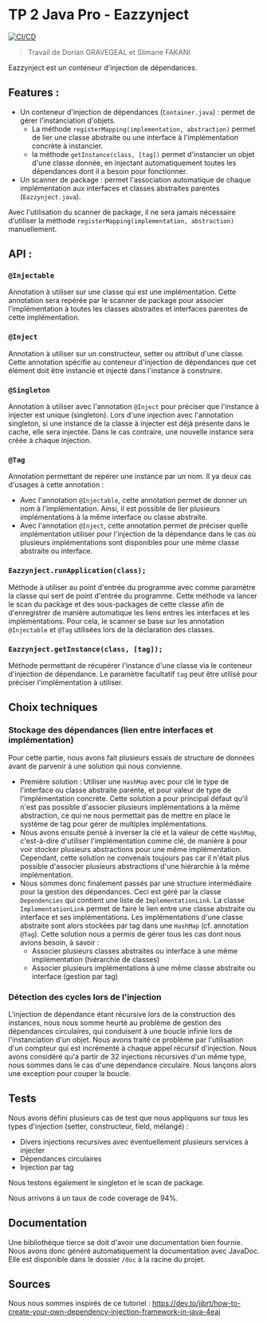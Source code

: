 # TP 2 Java Pro - Eazzynject

[![CI/CD](https://github.com/slimf1/Eazzynject/actions/workflows/maven.yml/badge.svg)](https://github.com/slimf1/Eazzynject/actions/workflows/maven.yml)

> Travail de Dorian GRAVEGEAL et Slimane FAKANI

Eazzynject est un conteneur d'injection de dépendances.

## Features :
* Un conteneur d'injection de dépendances (```Container.java```) : permet de gérer l'instanciation d'objets. 
  * La méthode ```registerMapping(implementation, abstraction)``` permet de lier une classe abstraite ou une interface à l'implémentation concrète à instancier.
  * la méthode ```getInstance(class, [tag])``` permet d'instancier un objet d'une classe donnée, en injectant automatiquement toutes les dépendances dont il a besoin pour fonctionner.  
* Un scanner de package : permet l'association automatique de chaque implémentation aux interfaces et classes abstraites parentes (```Eazzynject.java```).

Avec l'utilisation du scanner de package, il ne sera jamais nécessaire d'utiliser la méthode ```registerMapping(implementation, abstraction)``` manuellement.

## API :
### ``@Injectable``
Annotation à utiliser sur une classe qui est une implémentation. Cette annotation sera repérée par le scanner de package pour associer l'implémentation à toutes les classes abstraites et interfaces parentes de cette implémentation.
### ``@Inject``
Annotation à utiliser sur un constructeur, setter ou attribut d'une classe. Cette annotation spécifie au conteneur d'injection de dépendances que cet élément doit être instancié et injecté dans l'instance à construire. 
### ``@Singleton``
Annotation à utiliser avec l'annotation ``@Inject`` pour préciser que l'instance à injecter est unique (singleton). Lors d'une injection avec l'annotation singleton, si une instance de la classe à injecter est déjà présente dans le cache, elle sera injectée. Dans le cas contraire, une nouvelle instance sera créée à chaque injection.
### ``@Tag``
Annotation permettant de repérer une instance par un nom. Il ya deux cas d'usages à cette annotation : 
* Avec l'annotation ``@Injectable``, cette annotation permet de donner un nom à l'implémentation. Ainsi, il est possible de lier plusieurs implémentations à la même interface ou classe abstraite.
* Avec l'annotation ``@Inject``, cette annotation permet de préciser quelle implémentation utiliser pour l'injection de la dépendance dans le cas où plusieurs implémentations sont disponibles pour une même classe abstraite ou interface.
### ``Eazzynject.runApplication(class);``
Méthode à utiliser au point d'entrée du programme avec comme paramètre la classe qui sert de point d'entrée du programme. Cette méthode va lancer le scan du package et des sous-packages de cette classe afin de d'enregistrer de manière automatique les liens entres les interfaces et les implémentations. Pour cela, le scanner se base sur les annotation ``@Injectable`` et ``@Tag`` utilisées lors de la déclaration des classes.
### ``Eazzynject.getInstance(class, [tag]);``
Méthode permettant de récupérer l'instance d'une classe via le conteneur d'injection de dépendance. Le paramètre facultatif ``tag`` peut être utilisé pour préciser l'implémentation à utiliser.


## Choix techniques

### Stockage des dépendances (lien entre interfaces et implémentation)
Pour cette partie, nous avons fait plusieurs essais de structure de données avant de parvenir à une solution qui nous convienne.
* Première solution : Utiliser une ``HashMap`` avec pour clé le type de l'interface ou classe abstraite parente, et pour valeur de type de l'implémentation concrète. 
  Cette solution a pour principal défaut qu'il n'est pas possible d'associer plusieurs implémentations à la même abstraction, ce qui ne nous permettait pas de mettre en place le système de tag pour gérer de multiples implémentations.
* Nous avons ensuite pensé à inverser la clé et la valeur de cette ``HashMap``, c'est-à-dire d'utiliser l'implémentation comme clé, de manière à pour voir stocker plusieurs abstractions pour une même implémentation. Cependant, cette solution ne convenais toujours pas car il n'était plus possible d'associer plusieurs abstractions d'une hiérarchie à la même implémentation.
* Nous sommes donc finalement passés par une structure intermédiaire pour la gestion des dépendances. Ceci est géré par la classe ``Dependencies`` qui contient une liste de ``ImplementationLink``. La classe ``ImplementationLink`` permet de faire le lien entre une classe abstraite ou interface et ses implémentations. Les implémentations d'une classe abstraite sont alors stockées par tag dans une ``HashMap`` (cf. annotation ``@Tag``). Cette solution nous a permis de gérer tous les cas dont nous avions besoin, à savoir : 
    * Associer plusieurs classes abstraites ou interface à une même implémentation (hiérarchie de classes)
    * Associer plusieurs implémentations à une même classe abstraite ou interface (gestion par tag)


### Détection des cycles lors de l'injection
L'injection de dépendance étant récursive lors de la construction des instances, nous nous somme heurté au problème de gestion des dépendances circulaires, qui conduisent à une boucle infinie lors de l'instanciation d'un objet. Nous avons traité ce problème par l'utilisation d'un compteur qui est incrémenté à chaque appel récursif d'injection. Nous avons considéré qu'a partir de 32 injections récursives d'un même type, nous sommes dans le cas d'une dépendance circulaire. Nous lançons alors une exception pour couper la boucle. 

## Tests

Nous avons défini plusieurs cas de test que nous appliquons sur tous les types d'injection (setter, constructeur, field, mélangé) : 
* Divers injections recursives avec éventuellement plusieurs services à injecter 
* Dépendances circulaires
* Injection par tag

Nous testons également le singleton et le scan de package.

Nous arrivons à un taux de code coverage de 94%.

## Documentation

Une bibliothèque tierce se doit d'avoir une documentation bien fournie. Nous avons donc généré automatiquement la documentation avec JavaDoc. Elle est disponible dans le dossier ``/doc`` à la racine du projet.

## Sources

Nous nous sommes inspirés de ce tutoriel :
https://dev.to/jjbrt/how-to-create-your-own-dependency-injection-framework-in-java-4eaj
